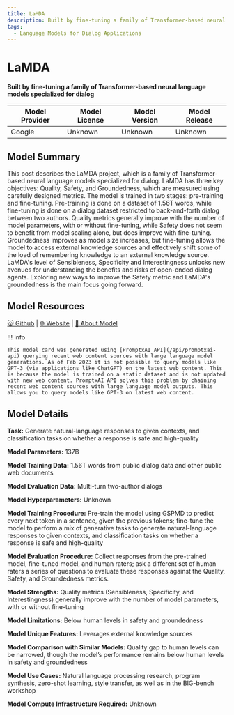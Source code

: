 ```yaml
---
title: LaMDA
description: Built by fine-tuning a family of Transformer-based neural language models specialized for dialog
tags:
  - Language Models for Dialog Applications
---
```


# LaMDA

**Built by fine-tuning a family of Transformer-based neural language models specialized for dialog**

| Model Provider | Model License | Model Version | Model Release |
| --- | --- | --- | --- |
| Google | Unknown | Unknown | Unknown |

## Model Summary

This post describes the LaMDA project, which is a family of Transformer-based neural language models specialized for dialog. LaMDA has three key objectives: Quality, Safety, and Groundedness, which are measured using carefully designed metrics. The model is trained in two stages: pre-training and fine-tuning. Pre-training is done on a dataset of 1.56T words, while fine-tuning is done on a dialog dataset restricted to back-and-forth dialog between two authors. Quality metrics generally improve with the number of model parameters, with or without fine-tuning, while Safety does not seem to benefit from model scaling alone, but does improve with fine-tuning. Groundedness improves as model size increases, but fine-tuning allows the model to access external knowledge sources and effectively shift some of the load of remembering knowledge to an external knowledge source. LaMDA's level of Sensibleness, Specificity and Interestingness unlocks new avenues for understanding the benefits and risks of open-ended dialog agents. Exploring new ways to improve the Safety metric and LaMDA's groundedness is the main focus going forward.

## Model Resources

[🐱 Github](https://github.com/conceptofmind/LaMDA-rlhf-pytorch) | [🌐 Website](https://blog.google/technology/ai/lamda/) | [🔖 About Model](https://ai.googleblog.com/2022/01/lamda-towards-safe-grounded-and-high.html)


!!! info

    This model card was generated using [PromptxAI API](/api/promptxai-api) querying recent web content sources with large language model generations. As of Feb 2023 it is not possible to query models like GPT-3 (via applications like ChatGPT) on the latest web content. This is because the model is trained on a static dataset and is not updated with new web content. PromptxAI API solves this problem by chaining recent web content sources with large language model outputs. This allows you to query models like GPT-3 on latest web content.

## Model Details

**Task:** Generate natural-language responses to given contexts, and classification tasks on whether a response is safe and high-quality

**Model Parameters:** 137B

**Model Training Data:** 1.56T words from public dialog data and other public web documents

**Model Evaluation Data:** Multi-turn two-author dialogs

**Model Hyperparameters:** Unknown

**Model Training Procedure:** Pre-train the model using GSPMD to predict every next token in a sentence, given the previous tokens; fine-tune the model to perform a mix of generative tasks to generate natural-language responses to given contexts, and classification tasks on whether a response is safe and high-quality

**Model Evaluation Procedure:** Collect responses from the pre-trained model, fine-tuned model, and human raters; ask a different set of human raters a series of questions to evaluate these responses against the Quality, Safety, and Groundedness metrics.

**Model Strengths:** Quality metrics (Sensibleness, Specificity, and Interestingness) generally improve with the number of model parameters, with or without fine-tuning

**Model Limitations:** Below human levels in safety and groundedness

**Model Unique Features:** Leverages external knowledge sources

**Model Comparison with Similar Models:** Quality gap to human levels can be narrowed, though the model’s performance remains below human levels in safety and groundedness

**Model Use Cases:** Natural language processing research, program synthesis, zero-shot learning, style transfer, as well as in the BIG-bench workshop

**Model Compute Infrastructure Required:** Unknown

